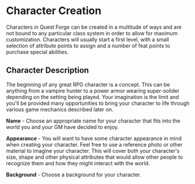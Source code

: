 # Character Creation

Characters in Quest Forge can be created in a multitude of ways and are not bound to any particular class system
in order to allow for maximum customization. Characters will usually start a first level, with a small selection
of attribute points to assign and a number of feat points to purchase special abilities.

## Character Description

The beginning of any great RPG character is a concept. This can be anything from a vampire hunter to a power armor wearing
super-solider depending on the setting being played. Your imagination is the limit and you'll be provided many opportunities
to bring your character to life through various game mechanics described later on.

**Name** - Choose an appropriate name for your character that fits into the world you and your GM have decided to enjoy.

**Appearance** - You will want to have some character appearance in mind when creating your character. Feel free to use a
reference photo or other material to imagine your character. This will cover both your character's size, shape and other
physical attributes that would allow other people to recognize them and how they might interact with the world.

**Background** - Choose a background for your character.